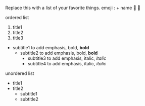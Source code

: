 Replace this with a list of your favorite things.
emoji : + name
🖤
🏺

ordered list
1. title1
2. title2
3. title3
  - subtitle1  to add emphasis,  bold, __bold__
    - subtitle2 to add emphasis, bold, **bold**
      - subtitle3 to add emphasis, italic, *italic*
      - subtitle4 to add emphasis, italic, _italic_
  
unordered list
* title1
* title2
  * subtitle1
  * subtitle2

